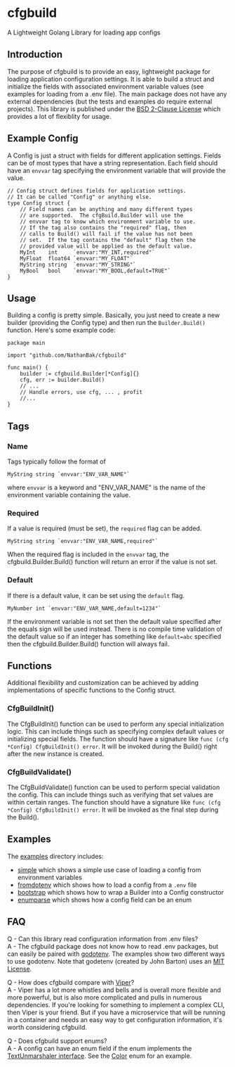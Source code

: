 # cfgbuild
A Lightweight Golang Library for loading app configs

## Introduction
The purpose of cfgbuild is to provide an easy, lightweight package for loading application configuration settings.  It is able to build a struct and initialize the fields with associated environment variable values (see examples for loading from a .env file).  The main package does not have any external dependencies (but the tests and examples do require external projects).  This library is published under the [BSD 2-Clause License](LICENSE) which provides a lot of flexiblity for usage.

## Example Config

A Config is just a struct with fields for different application settings.  Fields can be of most types that have a string representation.  Each field should have an `envvar` tag specifying the environment variable that will provide the value. 

```golang
// Config struct defines fields for application settings.
// It can be called "Config" or anything else.
type Config struct {
    // Field names can be anything and many different types
    // are supported.  The cfgBuild.Builder will use the 
    // envvar tag to know which environment variable to use.
	// If the tag also contains the "required" flag, then 
	// calls to Build() will fail if the value has not been
	// set.  If the tag contains the "default" flag then the
	// provided value will be applied as the default value.
	MyInt    int     `envvar:"MY_INT,required"`
	MyFloat  float64 `envvar:"MY_FLOAT"`
	MyString string  `envvar:"MY_STRING"`
	MyBool   bool    `envvar:"MY_BOOL,default=TRUE"`
}
```

## Usage
Building a config is pretty simple.  Basically, you just need to create a new builder (providing the Config type) and then run the `Builder.Build()` function.  Here's some example code:
```golang
package main

import "github.com/NathanBak/cfgbuild"

func main() {
	builder := cfgbuild.Builder[*Config]{}
	cfg, err := builder.Build()
	// ...
    // Handle errors, use cfg, ... , profit
    //...
}

```

## Tags

### Name
Tags typically follow the format of 
```golang
MyString string `envvar:"ENV_VAR_NAME"`
```
where `envvar` is a keyword and "ENV_VAR_NAME" is the name of the environment variable containing the value.

### Required
If a value is required (must be set), the `required` flag can be added.
```golang
MyString string `envvar:"ENV_VAR_NAME,required"`
```
When the required flag is included in the `envvar` tag, the cfgbuild.Builder.Build() function will return an error if the value is not set.

### Default
If there is a default value, it can be set using the `default` flag.
```golang
MyNumber int `envvar:"ENV_VAR_NAME,default=1234"`
```
If the environment variable is not set then the default value specified after the equals sign will be used instead.  There is no compile time validation of the default value so if an integer has something like `default=abc` specified then the cfgbuild.Builder.Build() function will always fail.

## Functions
Additional flexibility and customization can be achieved by adding implementations of specific functions to the Config struct.

### CfgBuildInit()
The CfgBuildInit() function can be used to perform any special initialization logic.  This can include things such as specifying complex default values or initializing special fields.  The function should have a signature like `func (cfg *Config) CfgBuildInit() error`.  It will be invoked during the Build() right after the new instance is created.

### CfgBuildValidate()
The CfgBuildValidate() function can be used to perform special validation the config.  This can include things such as verifying that set values are within certain ranges.  The function should have a signature like `func (cfg *Config) CfgBuildInit() error`.  It will be invoked as the final step during the Build().

## Examples
The [examples](examples/) directory includes:
- [simple](examples/simple/) which shows a simple use case of loading a config from environment variables
- [fromdotenv](examples/fromdotenv/) which shows how to load a config from a `.env` file
- [bootstrap](examples/bootstrap/) which shows how to wrap a Builder into a Config constructor
- [enumparse](examples/enumparse/) which shows how a config field can be an enum

## FAQ
 Q - Can this library read configuration information from .env files?<br>
A - The cfgbuild package does not know how to read .env packages, but can easily be paired with [godotenv](https://github.com/joho/godotenv).  The examples show two different ways to use godotenv.  Note that godetenv (created by John Barton) uses an [MIT License](https://github.com/joho/godotenv/blob/main/LICENCE).

Q - How does cfgbuild compare with [Viper](https://github.com/spf13/viper)?
<br>
A - Viper has a lot more whistles and bells and is overall more flexible and more powerful, but is also more complicated and pulls in numerous dependencies.  If you're looking for something to implement a complex CLI, then Viper is your friend.  But if you have a microservice that will be running in a container and needs an easy way to get configuration information, it's worth considering cfgbuild.

Q - Does cfgbuild support enums?
<br>
A - A config can have an enum field if the enum implements the [TextUnmarshaler interface](https://pkg.go.dev/encoding#TextUnmarshaler).  See the [Color](examples/enumparse/color.go) enum for an example.


